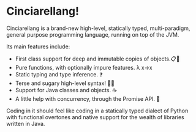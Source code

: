 # Cinciarellang!

Cinciarellang is a brand-new high-level, statically typed, multi-paradigm, general purpose programming language, running on top of the JVM.

Its main features include:

* First class support for deep and immutable copies of objects.📋🧊
* Pure functions, with optionally impure features. λ x->x
* Static typing and type inference. ❓
* Terse and sugary high-level syntax! 🍭🍬
* Support for Java classes and objects. ☕
* A little help with concurrency, through the Promise API. 🎁

Coding in it should feel like coding in a statically typed dialect of Python with functional overtones and native support for the wealth of libraries written in Java.




